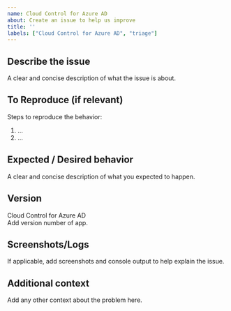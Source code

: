 ```yaml
---
name: Cloud Control for Azure AD
about: Create an issue to help us improve
title: ''
labels: ["Cloud Control for Azure AD", "triage"]
---
```



## Describe the issue

A clear and concise description of what the issue is about.

## To Reproduce (if relevant)

Steps to reproduce the behavior:

1. ...
2. ...

## Expected / Desired behavior

A clear and concise description of what you expected to happen.

## Version
Cloud Control for Azure AD  
Add version number of app.

## Screenshots/Logs

If applicable, add screenshots and console output to help explain the issue.

## Additional context

Add any other context about the problem here.
